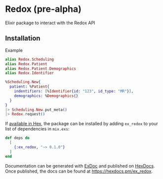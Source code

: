 # Redox (pre-alpha)

Elixir package to interact with the Redox API

## Installation

Example

```elixir
alias Redox.Scheduling
alias Redox.Patient
alias Redox.Patient.Demographics
alias Redox.Identifier

%Scheduling.New{
  patient: %Patient{
    indentifiers: [%Identifier{id: "123", id_type: "MR"}],
    demographics: %Demographics{}
  }
}
|> Scheduling.New.put_meta()
|> Redox.request()
```

If [available in Hex](https://hex.pm/docs/publish), the package can be installed
by adding `ex_redox` to your list of dependencies in `mix.exs`:

```elixir
def deps do
  [
    {:ex_redox, "~> 0.1.0"}
  ]
end
```

Documentation can be generated with [ExDoc](https://github.com/elixir-lang/ex_doc)
and published on [HexDocs](https://hexdocs.pm). Once published, the docs can
be found at <https://hexdocs.pm/ex_redox>.

